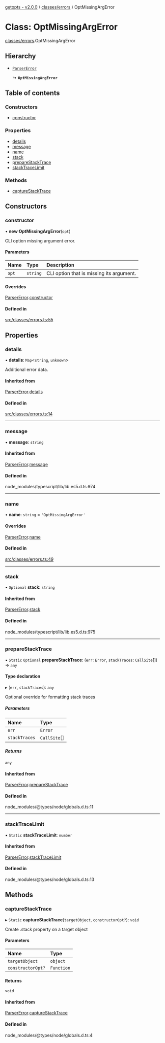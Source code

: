 [getopts - v2.0.0](../README.md) / [classes/errors](../modules/classes_errors.md) / OptMissingArgError

# Class: OptMissingArgError

[classes/errors](../modules/classes_errors.md).OptMissingArgError

## Hierarchy

- [`ParserError`](classes_errors.ParserError.md)

  ↳ **`OptMissingArgError`**

## Table of contents

### Constructors

- [constructor](classes_errors.OptMissingArgError.md#constructor)

### Properties

- [details](classes_errors.OptMissingArgError.md#details)
- [message](classes_errors.OptMissingArgError.md#message)
- [name](classes_errors.OptMissingArgError.md#name)
- [stack](classes_errors.OptMissingArgError.md#stack)
- [prepareStackTrace](classes_errors.OptMissingArgError.md#preparestacktrace)
- [stackTraceLimit](classes_errors.OptMissingArgError.md#stacktracelimit)

### Methods

- [captureStackTrace](classes_errors.OptMissingArgError.md#capturestacktrace)

## Constructors

### constructor

• **new OptMissingArgError**(`opt`)

CLI option missing argument error.

#### Parameters

| Name  | Type     | Description                              |
| :---- | :------- | :--------------------------------------- |
| `opt` | `string` | CLI option that is missing its argument. |

#### Overrides

[ParserError](classes_errors.ParserError.md).[constructor](classes_errors.ParserError.md#constructor)

#### Defined in

[src/classes/errors.ts:55](https://github.com/prasadrajandran/node-getopts/blob/f04388b/src/classes/errors.ts#L55)

## Properties

### details

• **details**: `Map`<`string`, `unknown`\>

Additional error data.

#### Inherited from

[ParserError](classes_errors.ParserError.md).[details](classes_errors.ParserError.md#details)

#### Defined in

[src/classes/errors.ts:14](https://github.com/prasadrajandran/node-getopts/blob/f04388b/src/classes/errors.ts#L14)

---

### message

• **message**: `string`

#### Inherited from

[ParserError](classes_errors.ParserError.md).[message](classes_errors.ParserError.md#message)

#### Defined in

node_modules/typescript/lib/lib.es5.d.ts:974

---

### name

• **name**: `string` = `'OptMissingArgError'`

#### Overrides

[ParserError](classes_errors.ParserError.md).[name](classes_errors.ParserError.md#name)

#### Defined in

[src/classes/errors.ts:49](https://github.com/prasadrajandran/node-getopts/blob/f04388b/src/classes/errors.ts#L49)

---

### stack

• `Optional` **stack**: `string`

#### Inherited from

[ParserError](classes_errors.ParserError.md).[stack](classes_errors.ParserError.md#stack)

#### Defined in

node_modules/typescript/lib/lib.es5.d.ts:975

---

### prepareStackTrace

▪ `Static` `Optional` **prepareStackTrace**: (`err`: `Error`, `stackTraces`: `CallSite`[]) => `any`

#### Type declaration

▸ (`err`, `stackTraces`): `any`

Optional override for formatting stack traces

##### Parameters

| Name          | Type         |
| :------------ | :----------- |
| `err`         | `Error`      |
| `stackTraces` | `CallSite`[] |

##### Returns

`any`

#### Inherited from

[ParserError](classes_errors.ParserError.md).[prepareStackTrace](classes_errors.ParserError.md#preparestacktrace)

#### Defined in

node_modules/@types/node/globals.d.ts:11

---

### stackTraceLimit

▪ `Static` **stackTraceLimit**: `number`

#### Inherited from

[ParserError](classes_errors.ParserError.md).[stackTraceLimit](classes_errors.ParserError.md#stacktracelimit)

#### Defined in

node_modules/@types/node/globals.d.ts:13

## Methods

### captureStackTrace

▸ `Static` **captureStackTrace**(`targetObject`, `constructorOpt?`): `void`

Create .stack property on a target object

#### Parameters

| Name              | Type       |
| :---------------- | :--------- |
| `targetObject`    | `object`   |
| `constructorOpt?` | `Function` |

#### Returns

`void`

#### Inherited from

[ParserError](classes_errors.ParserError.md).[captureStackTrace](classes_errors.ParserError.md#capturestacktrace)

#### Defined in

node_modules/@types/node/globals.d.ts:4
